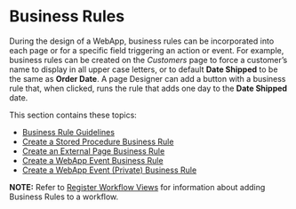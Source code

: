 # Business Rules

During the design of a WebApp, business rules can be incorporated into
each page or for a specific field triggering an action or event. For
example, business rules can be created on the *Customers* page to force
a customer’s name to display in all upper case letters, or to default
**Date Shipped** to be the same as **Order Date**. A page Designer can
add a button with a business rule that, when clicked, runs the rule that
adds one day to the **Date Shipped** date.

This section contains these topics:

  - [Business Rule Guidelines](Business_Rule_Guidelines.htm)
  - [Create a Stored Procedure Business
    Rule](Create_a_Business_Rule_for_a_Field.htm)
  - [Create an External Page Business
    Rule](CreateExternalPageBusinessRule.htm)
  - [Create a WebApp Event Business
    Rule](CreateWebAppEventBusinessRule.htm)
  - [Create a WebApp Event (Private) Business
    Rule](CreateWebAppEventPrivateBusinessRule.htm)

**NOTE:** Refer to [Register Workflow
Views](../Sys_Admin/Use_Cases/Register_Workflow_Views.htm) for
information about adding Business Rules to a workflow.
